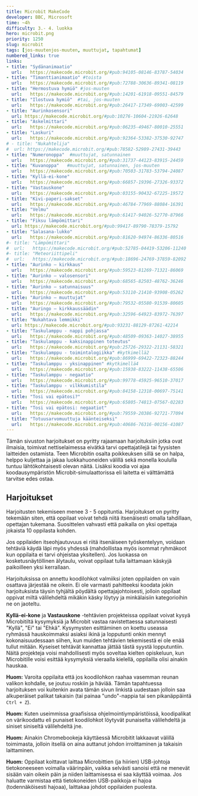 ```yaml
---
title: Microbit MakeCode
developer: BBC, Microsoft
time: ~4h
difficulty: 3.- 4. luokka
hero: microbit.png
priority: 1250
slug: microbit
tags: [jos-muutenjos-muuten, muuttujat, tapahtumat]
numbered_links: true
links:
- title: "Sydänanimaatio"
  url:   https://makecode.microbit.org/#pub:94105-08146-83787-54034
- title: "Timanttianimaatio" #toista
  url:   https://makecode.microbit.org/#pub:72788-30636-89341-08119
- title: "Hermostuva hymiö" #jos-muuten
  url:   https://makecode.microbit.org/#pub:14201-61918-09551-84579
- title: "Ilostuva hymiö"  #tai, jos-muuten
  url:   https://makecode.microbit.org/#pub:26417-17349-69003-42599
- title: "Aurinkosensori"
  url: https://makecode.microbit.org/#pub:10276-10604-21926-62648
- title: "Askelmittari"
  url:   https://makecode.microbit.org/#pub:06235-49467-80010-25551
- title: "Laskuri"
  url:   https://makecode.microbit.org/#pub:92364-53382-37530-92747
# - title: "Nukahtelija"
#  url: https://makecode.microbit.org/#pub:78582-52989-27431-39443
- title: "Numeronoppa"  #muuttujat, satunnainen
  url:   https://makecode.microbit.org/#pub:31737-44123-83915-24459
- title: "Kuvanoppa"   #muuttujat, satunnainen, jos-muuten
  url:   https://makecode.microbit.org/#pub:70503-31783-53794-24087
- title: "Kyllä-ei-kone"
  url:   https://makecode.microbit.org/#pub:66857-19396-27326-93372
- title: "Vastauskone"
  url:   https://makecode.microbit.org/#pub:03155-90432-67225-19572
- title: "Kivi-paperi-sakset"
  url:   https://makecode.microbit.org/#pub:46784-77969-88084-16391
- title: "Velmu"
  url:   https://makecode.microbit.org/#pub:61417-94026-52770-87966
- title: "Fiksu lämpömittari"
  url: https://makecode.microbit.org/#pub:99417-89790-78379-15792
- title: "Salasana-lukko"
  url:   https://makecode.microbit.org/#pub:81620-94974-86336-80516
#- title: "Lämpömittari"
#  url:   https://makecode.microbit.org/#pub:52785-04419-53206-11240
#- title: "Meteoriittipeli"
#  url:   https://makecode.microbit.org/#pub:18696-24769-37859-82092
- title: "Aurinko – kirkkaus"
  url:   https://makecode.microbit.org/#pub:59523-81269-71321-86069
- title: "Aurinko – valosensori"
  url:   https://makecode.microbit.org/#pub:68565-82503-48762-36246
- title: "Aurinko – satunnaisuus"
  url:   https://makecode.microbit.org/#pub:53110-21410-93908-05262
- title: "Aurinko – muuttujat"
  url:   https://makecode.microbit.org/#pub:79532-05580-91539-80605
- title: "Auringo – kirkkaussäädin"
  url:   https://makecode.microbit.org/#pub:32596-64923-83972-76397
- title: "Nukahtava lemmikki"
  url: https://makecode.microbit.org/#pub:93231-88129-87261-42214
- title: "Taskulamppu - nappi pohjassa"
  url:   https://makecode.microbit.org/#pub:48509-09363-14027-38955
- title: "Taskulamppu - kaksinappinen toteutus"
  url:   https://makecode.microbit.org/#pub:25726-29322-21131-58321
- title: "Taskulamppu - toimintalogiikka" #kytkimellä2
  url:   https://makecode.microbit.org/#pub:86999-69422-72323-88244
- title: "Taskulamppu - yksinappinen" #kytkimellä4
  url:   https://makecode.microbit.org/#pub:15938-83222-11438-65506
- title: "Taskulamppu - negaatio"
  url:   https://makecode.microbit.org/#pub:99778-45925-96510-37017
- title: "Taskulamppu - vilkkumistila"
  url:   https://makecode.microbit.org/#pub:84158-12318-00697-75141
- title: "Tosi vai epätosi?"
  url:   https://makecode.microbit.org/#pub:65805-74813-07567-02283
- title: "Tosi vai epätosi: negaatiot"
  url:   https://makecode.microbit.org/#pub:79559-20386-92721-77094
- title: "Totuusarvomuuttuja käänteiseksi"
  url:   https://makecode.microbit.org/#pub:40686-76316-00156-41087
---
```



<!--
**NOTE TO MYSELF**: Lisää
- lisää "auringon kirkkauden muuttaminen" tehtvään puuttuvat
  lohkot
- selkeytä "nukahtava lemmikki" -tehtävää ja siirrä sen paikka tehtävälistauksessa
- ajastin
- ruletti
- köydenvetopeli
- kolikonheitto
- kiihtyvyys (tauko-muuttuja)
- kello-animaatio
- tilt-peli https://www.youtube.com/watch?v=qiltLwkwsvo&pp=ygUObWljcm9iaXQgZ2FtZXM%3D
- kompassi?
- vastauskone listoilla (helpompi, 2 riviä koodia)
- taidekirkkaussäätelyjuttu
- tamagotchi: https://static1.squarespace.com/static/533a5f1be4b00bb34469c085/t/5ae6f3c00e2e72dfd92a15dd/1525085122048/Tamagotchi.pdf
https://makecode.microbit.org/#pub:_5RcfcCXXETkM
- nukkumaan kirkkaussensorilla, hereille ravistamalla
- pelkkä kirkkaussensori mutta viiveellä jotta näkee eron?
-- valisensorilla nukkumaan?
-- rotaatiosensorilla säikäyttäminen?
-- ravistamalla suuttuminen?
- kello: https://makecode.microbit.org/projects/watch/digital-watch

KÖYDENVETOPELI
Osa 1: https://makecode.microbit.org/_XtWLM37LA6gR

LEMMIKKIPELI
https://makecode.microbit.org/_fwc9WL2h1dHv

-->

Tämän sivuston harjoitukset on pyritty rajaamaan harjoituksiin jotka ovat ilmaisia, toimivat nettiselaimessa eivätkä tarvi opettajatilejä tai fyysisten laitteiden ostamista. Teen Microbitin osalta poikkeuksen sillä se on halpa, helppo kuljettaa ja jakaa luokkahuoneiden välillä sekä monella koululla tuntuu lähtökohtaisesti olevan näitä. Lisäksi koodia voi ajaa koodausympäristön Microbit-simulaattorissa eli laitetta ei välttämättä tarvitse edes ostaa.


## Harjoitukset
Harjoitusten tekemiseen menee 3 - 5 oppituntia. Harjoitukset on pyritty tekemään siten, että oppilaat voivat tehdä niitä itsenäisesti omalla tahdillaan, opettajan tukemana. Suosittelen vahvasti että paikalla on yksi opettaja jokaista 10 oppilasta kohden.

Jos oppilaiden itseohjautuvuus ei riitä itsenäiseen työskentelyyn, voidaan tehtäviä käydä läpi myös yhdessä (mahdollistaa myös isommat ryhmäkoot kun oppilaita ei tarvi ohjeistaa yksitellen). Jos luokassa on kosketusnäytöllinen älytaulu, voivat oppilaat tulla laittamaan käskyjä paikoilleen yksi kerrallaan.

Harjoituksissa on annettu koodilohkot valmiiksi joten oppilaiden on vain osattava järjestää ne oikein. Ei ole varmasti pahitteeksi koodata jokin harjoituksista täysin tyhjältä pöydältä opettajajohtoisesti, jolloin oppilaat oppivat miltä välilehdeltä mikäkin käsky löytyy ja minkälaisiin kategorioihin ne on jaoteltu.


**Kyllä-ei-kone** ja **Vastauskone** -tehtävien projekteissa oppilaat voivat kysyä Microbitiltä kysymyksiä ja Microbit vastaa ravistettaessa satunnaisesti "Kyllä", "Ei" tai "Ehkä". Kysymysten esittäminen on koettu useassa ryhmässä hauskoimmaksi asiaksi ikinä ja lopputunti onkin mennyt kokonaisuudessaan siihen, kun muiden tehtävien tekemisestä ei ole enää tullut mitään. Kyseiset tehtävät kannattaa jättää tästä syystä lopputuntiin. Näitä projekteja voisi mahdollisesti myös soveltaa kielten opiskeluun, kun Microbitille voisi esittää kysymyksiä vieraalla kielellä, oppilailla olisi ainakin hauskaa.



**Huom:** Varoita oppilaita että jos koodilohkon raahaa vasemman reunan valikon kohdalle, se joutuu roskiin ja häviää. Tämän tapahtuessa harjoituksen voi kuitenkin avata tämän sivun linkistä uudestaan jolloin saa alkuperäiset palikat takaisin (tai painaa "undo"-nappia tai sen pikanäppäintä `Ctrl + Z`).

**Huom:** Kuten useimmissa graafisissa ohjelmointiympäristöissä, koodipalikat on värikoodattu eli punaiset koodilohkot löytyvät punaiselta välilehdeltä ja siniset siniseltä välilehdeltä jne.

**Huom:** Ainakin Chromebookeja käyttäessä Microbitit lakkaavat välillä toimimasta, jolloin itsellä on aina auttanut johdon irroittaminen ja takaisin laittaminen.

**Huom:** Oppilaat koittavat laittaa Microbittien (ja hiirien) USB-johtoja tietokoneeseen voimalla väärinpäin, vaikka selvästi sanoisi että ne menevät sisään vain oikein päin ja niiden laittamisessa ei saa käyttää voimaa. Jos haluatte varmistaa että tietokoneiden USB-paikkoja ei hajoa (todennäköisesti hajoaa), laittakaa johdot oppilaiden puolesta.

